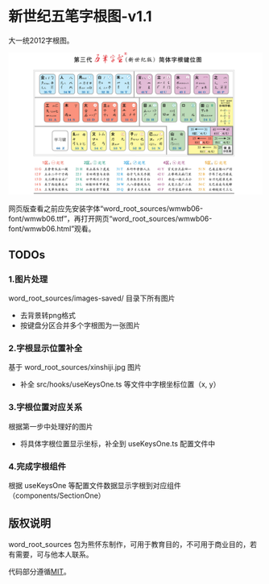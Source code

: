 # 新世纪五笔字根图-v1.1

大一统2012字根图。

![字根图预览](word_root_sources/xinshiji.jpg)

网页版查看之前应先安装字体“word_root_sources/wmwb06-font/wmwb06.ttf”，再打开网页“word_root_sources/wmwb06-font/wmwb06.html”观看。

## TODOs

### 1.图片处理

word_root_sources/images-saved/ 目录下所有图片

  * 去背景转png格式
  * 按键盘分区合并多个字根图为一张图片

### 2.字根显示位置补全

基于 word_root_sources/xinshiji.jpg 图片

  * 补全 src/hooks/useKeysOne.ts 等文件中字根坐标位置（x, y）

### 3.字根位置对应关系

根据第一步中处理好的图片

  * 将具体字根位置显示坐标，补全到 useKeysOne.ts 配置文件中

### 4.完成字根组件

根据 useKeysOne 等配置文件数据显示字根到对应组件（components/SectionOne）

## 版权说明

word_root_sources 包为熊怀东制作，可用于教育目的，不可用于商业目的，若有需要，可与他本人联系。

代码部分遵循[MIT](https://tldrlegal.com/license/mit-license)。




